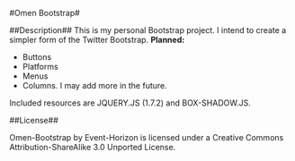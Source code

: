 #Omen Bootstrap#

##Description##
This is my personal Bootstrap project. 
I intend to create a simpler form of the Twitter Bootstrap. 
**Planned:**
 - Buttons
 - Platforms
 - Menus
 - Columns.
I may add more in the future.

Included resources are JQUERY.JS (1.7.2) and BOX-SHADOW.JS.

##License##

Omen-Bootstrap by Event-Horizon is licensed under a Creative Commons Attribution-ShareAlike 3.0 Unported License.